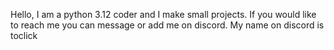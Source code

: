 Hello, I am a python 3.12 coder and I make small projects.
If you would like to reach me you can message or add me on discord. My name on discord is toclick
